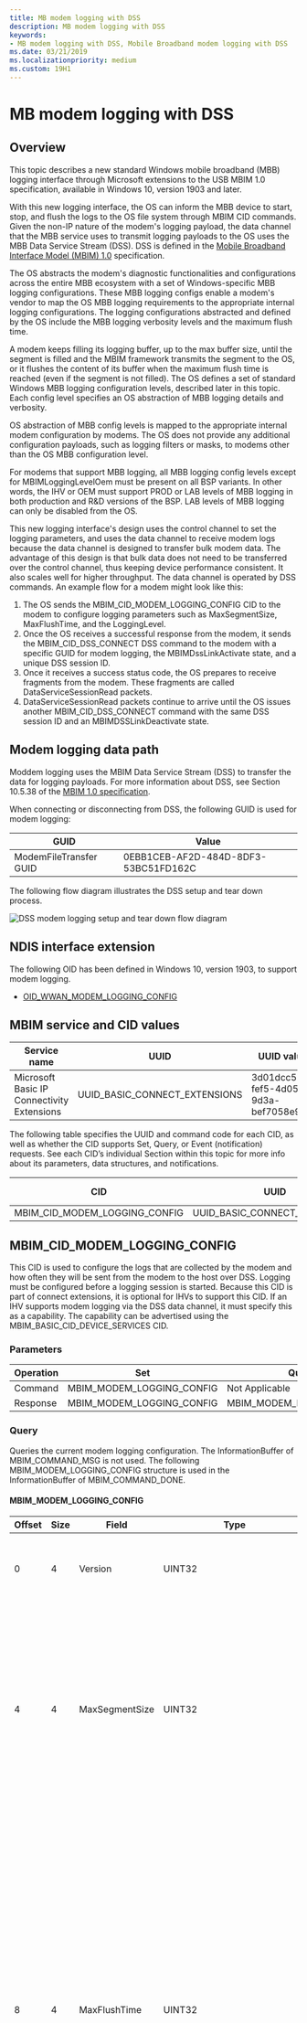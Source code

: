 ```yaml
---
title: MB modem logging with DSS
description: MB modem logging with DSS
keywords:
- MB modem logging with DSS, Mobile Broadband modem logging with DSS
ms.date: 03/21/2019
ms.localizationpriority: medium
ms.custom: 19H1
---
```


# MB modem logging with DSS

## Overview

This topic describes a new standard Windows mobile broadband (MBB) logging interface through Microsoft extensions to the USB MBIM 1.0 specification, available in Windows 10, version 1903 and later. 

With this new logging interface, the OS can inform the MBB device to start, stop, and flush the logs to the OS file system through MBIM CID commands. Given the non-IP nature of the modem's logging payload, the data channel that the MBB service uses to transmit logging payloads to the OS uses the MBB Data Service Stream (DSS). DSS is defined in the [Mobile Broadband Interface Model (MBIM) 1.0](https://www.usb.org/sites/default/files/MBIM10Errata1_073013.zip) specification. 

The OS abstracts the modem's diagnostic functionalities and configurations across the entire MBB ecosystem with a set of Windows-specific MBB logging configurations. These MBB logging configs enable a modem's vendor to map the OS MBB logging requirements to the appropriate internal logging configurations. The logging configurations abstracted and defined by the OS include the MBB logging verbosity levels and the maximum flush time. 

A modem keeps filling its logging buffer, up to the max buffer size, until the segment is filled and the MBIM framework transmits the segment to the OS, or it flushes the content of its buffer when the maximum flush time is reached (even if the segment is not filled). The OS defines a set of standard Windows MBB logging configuration levels, described later in this topic. Each config level specifies an OS abstraction of MBB logging details and verbosity.

OS abstraction of MBB config levels is mapped to the appropriate internal modem configuration by modems. The OS does not provide any additional configuration payloads, such as logging filters or masks, to modems other than the OS MBB configuration level. 

For modems that support MBB logging, all MBB logging config levels except for MBIMLoggingLevelOem must be present on all BSP variants. In other words, the IHV or OEM must support PROD or LAB levels of MBB logging in both production and R&D versions of the BSP. LAB levels of MBB logging can only be disabled from the OS.

This new logging interface's design uses the control channel to set the logging parameters, and uses the data channel to receive modem logs because the data channel is designed to transfer bulk modem data. The advantage of this design is that bulk data does not need to be transferred over the control channel, thus keeping device performance consistent. It also scales well for higher throughput. The data channel is operated by DSS commands. An example flow for a modem might look like this:

1. The OS sends the MBIM_CID_MODEM_LOGGING_CONFIG CID to the modem to configure logging parameters such as MaxSegmentSize, MaxFlushTime, and the LoggingLevel.
2. Once the OS receives a successful response from the modem, it sends the MBIM_CID_DSS_CONNECT DSS command to the modem with a specific GUID for modem logging, the MBIMDssLinkActivate state, and a unique DSS session ID.
3. Once it receives a success status code, the OS prepares to receive fragments from the modem. These fragments are called DataServiceSessionRead packets.
4. DataServiceSessionRead packets continue to arrive until the OS issues another MBIM_CID_DSS_CONNECT command with the same DSS session ID and an MBIMDSSLinkDeactivate state.

## Modem logging data path

Moddem logging uses the MBIM Data Service Stream (DSS) to transfer the data for logging payloads. For more information about DSS, see Section 10.5.38 of the [MBIM 1.0 specification](https://www.usb.org/sites/default/files/MBIM10Errata1_073013.zip). 

When connecting or disconnecting from DSS, the following GUID is used for modem logging:

| GUID | Value |
| --- | --- |
| ModemFileTransfer GUID | 0EBB1CEB-AF2D-484D-8DF3-53BC51FD162C |

The following flow diagram illustrates the DSS setup and tear down process.

![DSS modem logging setup and tear down flow diagram](images/mb-modem-logging-dss-flow.png "DSS modem logging setup and tear down flow diagram.")

## NDIS interface extension

The following OID has been defined in Windows 10, version 1903, to support modem logging.

- [OID_WWAN_MODEM_LOGGING_CONFIG](oid-wwan-modem-logging-config.md)

## MBIM service and CID values

| Service name | UUID | UUID value |
| --- | --- | --- |
| Microsoft Basic IP Connectivity Extensions | UUID_BASIC_CONNECT_EXTENSIONS | 3d01dcc5-fef5-4d05-9d3a-bef7058e9aaf |

The following table specifies the UUID and command code for each CID, as well as whether the CID supports Set, Query, or Event (notification) requests. See each CID’s individual Section within this topic for more info about its parameters, data structures, and notifications. 

| CID | UUID | Command code | Set | Query | Notify |
| --- | --- | --- | --- | --- | --- |
| MBIM_CID_MODEM_LOGGING_CONFIG | UUID_BASIC_CONNECT_EXTENSIONS | TBD | Y | Y | Y |

## MBIM_CID_MODEM_LOGGING_CONFIG

This CID is used to configure the logs that are collected by the modem and how often they will be sent from the modem to the host over DSS. Logging must be configured before a logging session is started. Because this CID is part of connect extensions, it is optional for IHVs to support this CID. If an IHV supports modem logging via the DSS data channel, it must specify this as a capability. The capability can be advertised using the MBIM_BASIC_CID_DEVICE_SERVICES CID.

### Parameters

| Operation | Set | Query | Notification |
| --- | --- | --- | --- |
| Command | MBIM_MODEM_LOGGING_CONFIG | Not Applicable | Not applicable |
| Response | MBIM_MODEM_LOGGING_CONFIG | MBIM_MODEM_LOGGING_CONFIG | MBIM_MODEM_LOGGING_CONFIG |

### Query

Queries the current modem logging configuration. The InformationBuffer of MBIM_COMMAND_MSG is not used. The following MBIM_MODEM_LOGGING_CONFIG structure is used in the InformationBuffer of MBIM_COMMAND_DONE.

#### MBIM_MODEM_LOGGING_CONFIG

| Offset | Size | Field | Type | Description |
| --- | --- | --- | --- | --- |
| 0 | 4 | Version | UINT32 | The version number of this structure. This field must be set to **1** for version 1 of this structure. |
| 4 | 4 | MaxSegmentSize | UINT32 | Specifies the segment size, in kilobytes, for each fragment sent by the modem. If the maximum fragment size supported by the modem for Device Service Command exceeds the value set, then this value is set to the maximum supported segment size. |
| 8 | 4 | MaxFlushTime | UINT32 | The time, in milliseconds, indicating the maximum time the modem waits before sending a log fragment. If the logs collected don't reach **MaxSegmentSize** within the **MaxFlushTime** duration since the last log fragment sent, then a log fragment is sent regardless of its size. If there is no logging data, then no notification is sent. If the device cannot handle smaller flush times, then the device returns the time that it can handle in the response. The response to a query or set contains the currently configured **MaxFlushTime**. |
| 12 | 4 | LevelConfig | MBIM_LOGGING_LEVEL_CONFIG | Configures the level for which logs are collected. The response to a query or set contains the currently configured **LevelConfig**. |

> [!NOTE]
> If the modem is not able to provide log data to the OS at the requested **MaxSegmentSize** and **MaxFlushTimer**, it can choose its own values for these parameters and update the OS as a set response or an unsolicited event. The OS behavior does not change if **MaxSegmentSize** or **MaxFlushTimer** change, as it receives the data packets regardless and dumps them to a file.

The following MBIM_LOGGING_LEVEL_CONFIG enumeration is used in the preceding MBIM_MODEM_LOGGING_CONFIG structure.

| Type | Value | Description |
| --- | --- | --- |
| MBIMLoggingLevelProd | 0 | Intended for telemetry collection from a retail or production population. The resulting log should be capsule-sized and contains key modem or MBB state or failure information only. |
| MBIMLoggingLevelLabVerbose | 1 | Intended for the development of MBB products with low maturity. Verbose full-stack capture of modems. The resulting modem capture should enable the IHV to replay and fully recover the capture during the log. |
| MBIMLoggingLevelLabMedium | 2 | Intended for verification and field testing of MBB products with relative maturity and stability. The level of detail and verbosity provides enough data points for IHV engineers to triage most MBB failures. |
| MBIMLoggingLevelLabLow | 3 | Intended for self-host-level logging. Summary-level capture of full-stack capture modems. Enables a highlight-level understanding of the modem's state and OS interactions. |
| MBIMLoggingLevelOem | 4 | Reserved for OEM and IHV internal usage. |

### Set

A set command is used to set to configure the level, segment size, and maximum flush time for modem logging. An MBIM_MODEM_LOGGING_CONFIG structure is used in the InformationBuffer.

### Response

The InformationBuffer in MBIM_COMMAND_DONE contains an MBIM_MODEM_LOGGING_CONFIG structure.

### Unsolicited Events

Unsolicited events are supported for scenarios where the modem needs to inform the OS about internal changes. Currently, in Windows 10, version 1903, these scenarios do not occur.

### Status Codes

This CID only uses generic status codes defined in Section 9.4.5 of the [MBIM specification revision 1.0](https://www.usb.org/sites/default/files/MBIM10Errata1_073013.zip).

## DSS session behavior during inactivity

The following table describes how the DSS session behaves during various stages of inactivity:

| Scenario | DSS session state |
| --- | --- |
| System sleep, modem-only sleep, reset and recovery | DSS session kept open |
| System shutdown, restart, hibernation | DSS session closed |
